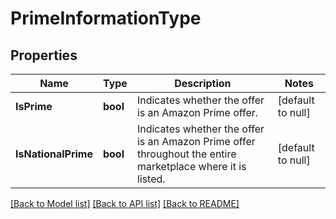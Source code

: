 # PrimeInformationType

## Properties
Name | Type | Description | Notes
------------ | ------------- | ------------- | -------------
**IsPrime** | **bool** | Indicates whether the offer is an Amazon Prime offer. | [default to null]
**IsNationalPrime** | **bool** | Indicates whether the offer is an Amazon Prime offer throughout the entire marketplace where it is listed. | [default to null]

[[Back to Model list]](../README.md#documentation-for-models) [[Back to API list]](../README.md#documentation-for-api-endpoints) [[Back to README]](../README.md)

